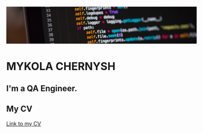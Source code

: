 [![Header](https://github.com/qaMykolaChernysh/Mykola_Chernysh/blob/main/CHp.jpg)]()
# MYKOLA CHERNYSH
## I'm a QA Engineer.
## My CV
[Link to my CV](https://github.com/qaMykolaChernysh/Mykola_Chernysh/blob/main/%5BCV%5DQA_MYKOLA_CHERNYSH.en.pdf)
